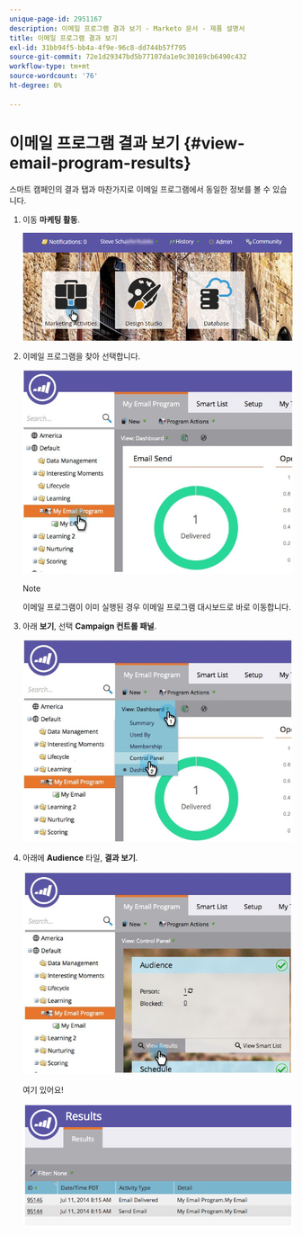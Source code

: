 ```yaml
---
unique-page-id: 2951167
description: 이메일 프로그램 결과 보기 - Marketo 문서 - 제품 설명서
title: 이메일 프로그램 결과 보기
exl-id: 31bb94f5-bb4a-4f9e-96c8-dd744b57f795
source-git-commit: 72e1d29347bd5b77107da1e9c30169cb6490c432
workflow-type: tm+mt
source-wordcount: '76'
ht-degree: 0%

---
```


# 이메일 프로그램 결과 보기 {#view-email-program-results}

스마트 캠페인의 결과 탭과 마찬가지로 이메일 프로그램에서 동일한 정보를 볼 수 있습니다.

1. 이동 **마케팅 활동**.

   ![](assets/login-marketing-activities-2.png)

1. 이메일 프로그램을 찾아 선택합니다.

   ![](assets/selectemailprogram3.jpg)

   >[!NOTE]
   >
   >이메일 프로그램이 이미 실행된 경우 이메일 프로그램 대시보드로 바로 이동합니다.

1. 아래 **보기**, 선택 **Campaign 컨트롤 패널**.

   ![](assets/controlpanelview.jpg)

1. 아래에 **Audience** 타일, **결과 보기**.

   ![](assets/audiencetile.jpg)

   여기 있어요!

   ![](assets/image2014-9-22-11-3a15-3a49.png)
